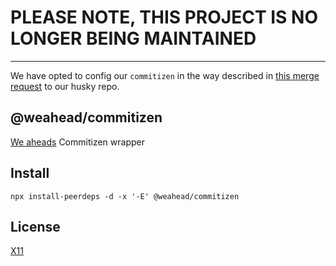 # PLEASE NOTE, THIS PROJECT IS NO LONGER BEING MAINTAINED

---

We have opted to config our `commitizen` in the way described in [this merge request](https://github.com/weahead/husky-config/pull/3) to our husky repo.

## @weahead/commitizen

[We aheads](https://www.weahead.se/) Commitizen wrapper

## Install

```
npx install-peerdeps -d -x '-E' @weahead/commitizen
```

## License

[X11](LICENSE)
